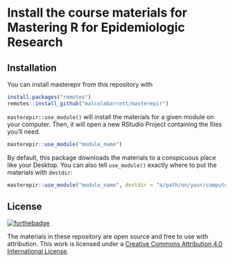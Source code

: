 
<!-- README.md is generated from README.Rmd. Please edit that file -->

# Install the course materials for Mastering R for Epidemiologic Research

<!-- badges: start -->
<!-- badges: end -->

## Installation

You can install masterepir from this repository with

``` r
install.packages("remotes")
remotes::install_github("malcolmbarrett/masterepir")
```

`masterepir::use_module()` will install the materials for a given module
on your computer. Then, it will open a new RStudio Project containing
the files you’ll need.

``` r
masterepir::use_module("module_name")
```

By default, this package downloads the materials to a conspicuous place
like your Desktop. You can also tell `use_module()` exactly where to put
the materials with `destdir`:

``` r
masterepir::use_module("module_name", destdir = "a/path/on/your/computer")
```

## License

[![forthebadge](https://forthebadge.com/images/badges/cc-by.svg)](https://creativecommons.org/licenses/by/4.0/)

The materials in these repository are open source and free to use with
attribution. This work is licensed under a [Creative Commons Attribution
4.0 International
License](https://creativecommons.org/licenses/by/4.0/).
